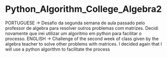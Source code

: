 # Python_Algorithm_College_Algebra2
 PORTUGUESE -> Desafio da segunda semana de aula passado pelo professor de algebra para resolver outros problemas com matrizes. Decidi novamente que irei utilizar um algoritmo em python para facilitar o processo. ENGLISH ->  Challenge of the second week of class given by the algebra teacher to solve other problems with matrices. I decided again that I will use a python algorithm to facilitate the process 
